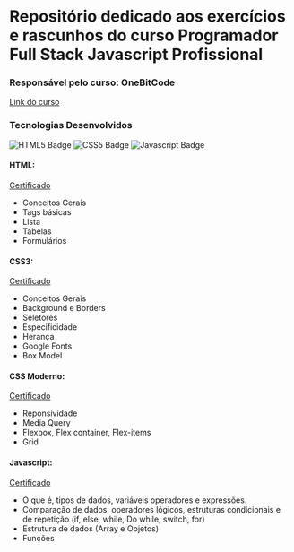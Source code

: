 # Repositório dedicado aos exercícios e rascunhos do curso Programador Full Stack Javascript Profissional
### Responsável pelo curso: OneBitCode 
[Link do curso](https://programador.onebitcode.com/)

### Tecnologias Desenvolvidos
![HTML5 Badge](https://shields.io./badge/-HTML%205-orange)
![CSS5 Badge](https://shields.io./badge/-CSS3-blue)
![Javascript Badge](https://shields.io./badge/-Javascript-yellow)

#### HTML:
[Certificado](https://drive.google.com/file/d/1qVywIVbn-t-t-9u3dSk0XGrD_sHVnbup/view?usp=share_link)
- Conceitos Gerais
- Tags básicas
- Lista
- Tabelas
- Formulários

#### CSS3:
[Certificado](https://drive.google.com/file/d/1osOar-ydWuSpgPn-4u-rVOvXl3iQ-fGe/view?usp=sharing)
- Conceitos Gerais
- Background e Borders
- Seletores
- Especificidade
- Herança
- Google Fonts
- Box Model

#### CSS Moderno:
[Certificado](https://drive.google.com/file/d/1YuTw6HZMvQ4-_tUTXIw86b-lgfJKp_AW/view?usp=share_link)
 - Reponsividade
 - Media Query
 - Flexbox, Flex container, Flex-items
 - Grid

#### Javascript:
[Certificado](https://)
 - O que é, tipos de dados, variáveis operadores e expressões.  
 - Comparação de dados, operadores lógicos, estruturas condicionais e de repetição (if, else, while, Do while, switch, for)
 - Estrutura de dados (Array e Objetos)
 - Funções